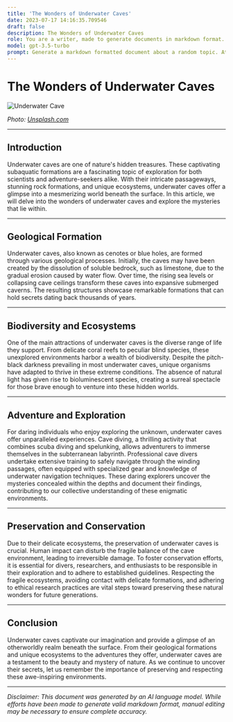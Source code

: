 ```yaml
---
title: 'The Wonders of Underwater Caves'
date: 2023-07-17 14:16:35.709546
draft: false
description: The Wonders of Underwater Caves
role: You are a writer, made to generate documents in markdown format. It is very important that all of the documents you generate are in valid markdown format.
model: gpt-3.5-turbo
prompt: Generate a markdown formatted document about a random topic. At the bottom, include a disclaimer explaining that the document was generated by you. The first line of the document should be the title. Make sure that the entire document is in proper markdown format, using a mix of various tags to make the document visually appealing.
---
```


# The Wonders of Underwater Caves

![Underwater Cave](https://example.com/underwater_cave.jpg)

*Photo: [Unsplash.com](https://unsplash.com/photos/PYyWvfFBW00)*

---

## Introduction

Underwater caves are one of nature's hidden treasures. These captivating subaquatic formations are a fascinating topic of exploration for both scientists and adventure-seekers alike. With their intricate passageways, stunning rock formations, and unique ecosystems, underwater caves offer a glimpse into a mesmerizing world beneath the surface. In this article, we will delve into the wonders of underwater caves and explore the mysteries that lie within.

---

## Geological Formation

Underwater caves, also known as cenotes or blue holes, are formed through various geological processes. Initially, the caves may have been created by the dissolution of soluble bedrock, such as limestone, due to the gradual erosion caused by water flow. Over time, the rising sea levels or collapsing cave ceilings transform these caves into expansive submerged caverns. The resulting structures showcase remarkable formations that can hold secrets dating back thousands of years.

---

## Biodiversity and Ecosystems

One of the main attractions of underwater caves is the diverse range of life they support. From delicate coral reefs to peculiar blind species, these unexplored environments harbor a wealth of biodiversity. Despite the pitch-black darkness prevailing in most underwater caves, unique organisms have adapted to thrive in these extreme conditions. The absence of natural light has given rise to bioluminescent species, creating a surreal spectacle for those brave enough to venture into these hidden worlds.

---

## Adventure and Exploration

For daring individuals who enjoy exploring the unknown, underwater caves offer unparalleled experiences. Cave diving, a thrilling activity that combines scuba diving and spelunking, allows adventurers to immerse themselves in the subterranean labyrinth. Professional cave divers undertake extensive training to safely navigate through the winding passages, often equipped with specialized gear and knowledge of underwater navigation techniques. These daring explorers uncover the mysteries concealed within the depths and document their findings, contributing to our collective understanding of these enigmatic environments.

---

## Preservation and Conservation

Due to their delicate ecosystems, the preservation of underwater caves is crucial. Human impact can disturb the fragile balance of the cave environment, leading to irreversible damage. To foster conservation efforts, it is essential for divers, researchers, and enthusiasts to be responsible in their exploration and to adhere to established guidelines. Respecting the fragile ecosystems, avoiding contact with delicate formations, and adhering to ethical research practices are vital steps toward preserving these natural wonders for future generations.

---

## Conclusion

Underwater caves captivate our imagination and provide a glimpse of an otherworldly realm beneath the surface. From their geological formations and unique ecosystems to the adventures they offer, underwater caves are a testament to the beauty and mystery of nature. As we continue to uncover their secrets, let us remember the importance of preserving and respecting these awe-inspiring environments.

---

*Disclaimer: This document was generated by an AI language model. While efforts have been made to generate valid markdown format, manual editing may be necessary to ensure complete accuracy.*